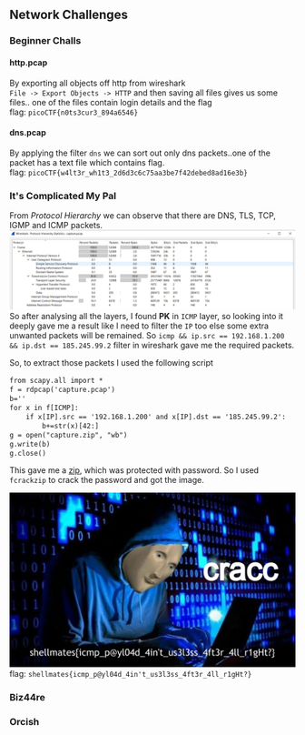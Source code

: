 ## Network Challenges  

### Beginner Challs  

#### http.pcap  

By exporting all objects off http from wireshark  
`File -> Export Objects -> HTTP` and then saving all files gives us some files.. one of the files contain login details and the flag  
flag: `picoCTF{n0ts3cur3_894a6546}`

#### dns.pcap  

By applying the filter `dns` we can sort out only dns packets..one of the packet has a text file which contains flag.  
flag: `picoCTF{w4lt3r_wh1t3_2d6d3c6c75aa3be7f42debed8ad16e3b}`  

### It's Complicated My Pal  

From *Protocol Hierarchy* we can observe that there are DNS, TLS, TCP, IGMP and ICMP packets.
![Protocol](https://github.com/rith-vik-7/Forensics/blob/main/Images/Capture1.PNG)
So after analysing all the layers, I found **PK** in `ICMP` layer, so looking into it deeply gave me a result like I need to filter the `IP` too else some extra unwanted packets will be remained. So `icmp && ip.src == 192.168.1.200 && ip.dst == 185.245.99.2` filter in wireshark gave me the required packets.

So, to extract those packets I used the following script  
```
from scapy.all import *
f = rdpcap('capture.pcap')
b=''
for x in f[ICMP]:
	if x[IP].src == '192.168.1.200' and x[IP].dst == '185.245.99.2':
		b+=str(x)[42:]
g = open("capture.zip", "wb")
g.write(b)
g.close()
```
This gave me a [zip](https://github.com/rith-vik-7/Forensics/blob/main/Images/capture.zip), which was protected with password. So I used `fcrackzip` to crack the password and got the image.  

![flag](https://github.com/rith-vik-7/Forensics/blob/main/Images/flag.jpg)  
flag: `shellmates{icmp_p@yl04d_4in't_us3l3ss_4ft3r_4ll_r1gHt?}`

### Biz44re  

### Orcish  

